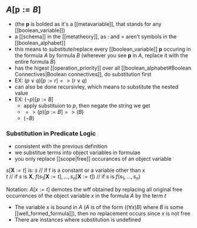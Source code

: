 ## $A[\textbf{p}:=B]$
- (the $\textbf{p}$ is bolded as it's a [[metavariable]], that stands for any [[boolean_variable]])
- a [[schema]] in the [[metatheory]], as : and = aren't symbols in the [[boolean_alphabet]]
- this means to substitute/replace every [[boolean_variable]] $\textbf{p}$ occuring in the formula $A$ by formula $B$ (wherever you see $\textbf{p}$ in $A$, replace it with the entire formula $B$)
- has the higest [[operation_priority]] over all [[boolean_alphabet#Boolean Connectives|Boolean connectives]], do substitution first
- EX: $(p \lor q)[p:=r] => (r \lor q)$  
- can also be done recursivley, which means to substitute the nested value 
- EX: $(\neg p)[p:=B]$
	- apply substituion to $p$, then negate the string we get
	- $=>(p)[p:=B] => (B)$
	- $(\neg B)$ 

### Substitution in Predicate Logic
- consistent with the previous definition 
- we substitue terms into object variables in formulae
- you only replace [[scope|free]] occurances of an object variable

$s[\textbf{X}:=t]$ is:
$s$   // if f is a constant or a variable other than x      
$t$   // if $s$ is $\textbf{X}$, 
$f(s_{1}[\textbf{X}:=t],...,s_{n}[\textbf{X}:=t])$ // if $s$ is $f(s_{1},...,s_{n})$ 


Notation: $A[x:=t]$ demotes the wff obtained by replacing all original free occurrences of the object variable $x$ in the formula $A$ by the term $t$

- The variable $x$ is bound in $A$ ($A$ is of the form $((\forall x)B)$ where $B$ is some [[well_formed_formula]]), then no replacement occurs since $x$ is not free
- There are instances where substitution is undefined 

